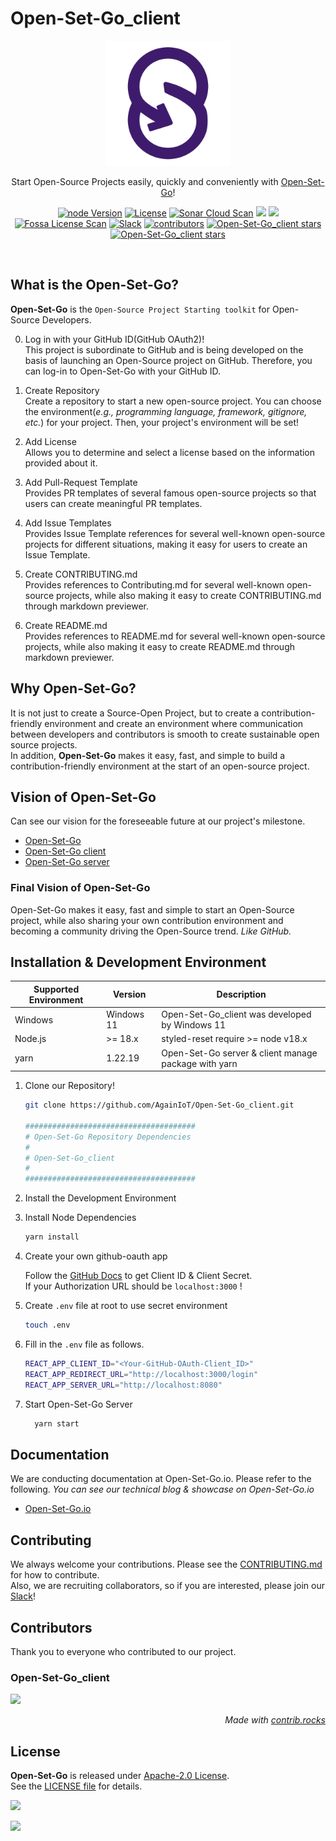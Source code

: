 # Open-Set-Go_client

<p align="center">
<a href="https://open-set-go.netlify.app/" target="blank"><img src="https://github.com/AgainIoT/Open-Set-Go/raw/main/.github/images/Open-Set-Go.png" width="200" alt="Open-Set-Go Logo" /></a>
</p>

<p align="center">
  Start Open-Source Projects easily, quickly and conveniently with <a href="https://open-set-go.netlify.app/" target="blank">Open-Set-Go</a>!
</p>

<p align="center">
  <a href="https://github/AgainIoT/Open-Set-Go_client"><img src="https://img.shields.io/node/v-lts/%40octokit%2Frest" alt="node Version" /></a>
  <a href="/LICENSE"><img src="https://img.shields.io/github/license/AgainIoT/Open-Set-Go_client" alt="License" /></a>
  <a href="https://sonarcloud.io/summary/new_code?id=AgainIoT_Open-Set-Go_client" target="_blank"><img src="https://sonarcloud.io/api/project_badges/measure?project=AgainIoT_Open-Set-Go_client&metric=alert_status" alt="Sonar Cloud Scan" /></a>
  <a href="https://sonarcloud.io/summary/new_code?id=AgainIoT_Open-Set-Go_client"><img src="https://sonarcloud.io/api/project_badges/measure?project=AgainIoT_Open-Set-Go_client&metric=sqale_rating"></a>
  <a href="https://sonarcloud.io/summary/new_code?id=AgainIoT_Open-Set-Go_client"><img src="https://sonarcloud.io/api/project_badges/measure?project=AgainIoT_Open-Set-Go_client&metric=reliability_rating"></a>
  <a href="https://app.fossa.com/projects/git%2Bgithub.com%2FAgainIoT%2FOpen-Set-Go_client?ref=badge_shield" target="_blank"><img src="https://app.fossa.com/api/projects/git%2Bgithub.com%2FAgainIoT%2FOpen-Set-Go_client.svg?type=shield&issueType=license" alt="Fossa License Scan" /></a>
  <a href="https://join.slack.com/t/open-set-go/shared_invite/zt-21jwlzs9g-qrajfUblcCtmCqAy0Xxj8w" target="_blank"><img src="https://img.shields.io/badge/Slack-online-brightgreen.svg" alt="Slack"/></a>
  <a href="https://github.com/AgainIoT/Open-Set-Go_client/graphs/contributors" target="_blank"><img src="https://img.shields.io/github/contributors-anon/AgainIoT/Open-Set-Go_client" alt="contributors" /></a>
  <a href="https://github/AgainIoT/Open-Set-Go_client"><img src="https://img.shields.io/github/last-commit/AgainIoT/Open-Set-Go_client" alt="Open-Set-Go_client stars" /></a>
  <a href="https://github/AgainIoT/Open-Set-Go_client"><img src="https://img.shields.io/github/stars/AgainIoT/Open-Set-Go_client" alt="Open-Set-Go_client stars" /></a>
  
</p>

<br>

## What is the **Open-Set-Go**?

**Open-Set-Go** is the `Open-Source Project Starting toolkit` for Open-Source Developers.

0. Log in with your GitHub ID(GitHub OAuth2)! <br>
   This project is subordinate to GitHub and is being developed on the basis of launching an Open-Source project on GitHub. Therefore, you can log-in to Open-Set-Go with your GitHub ID.

1. Create Repository <br>
   Create a repository to start a new open-source project. You can choose the environment(_e.g., programming language, framework, gitignore, etc._) for your project. Then, your project's environment will be set!

2. Add License <br>
   Allows you to determine and select a license based on the information provided about it.

3. Add Pull-Request Template <br>
   Provides PR templates of several famous open-source projects so that users can create meaningful PR templates.

4. Add Issue Templates <br>
   Provides Issue Template references for several well-known open-source projects for different situations, making it easy for users to create an Issue Template.

5. Create CONTRIBUTING.md <br>
   Provides references to Contributing.md for several well-known open-source projects, while also making it easy to create CONTRIBUTING.md through markdown previewer.

6. Create README.md <br>
   Provides references to README.md for several well-known open-source projects, while also making it easy to create README.md through markdown previewer.

## Why **Open-Set-Go**?

It is not just to create a Source-Open Project, but to create a contribution-friendly environment and create an environment where communication between developers and contributors is smooth to create sustainable open source projects. <br>
In addition, **Open-Set-Go** makes it easy, fast, and simple to build a contribution-friendly environment at the start of an open-source project.

## Vision of **Open-Set-Go**

Can see our vision for the foreseeable future at our project's milestone. <br>

- <a href="https://github.com/AgainIoT/Open-Set-Go/milestones">Open-Set-Go</a>
- <a href="https://github.com/AgainIoT/Open-Set-Go_client/milestones">Open-Set-Go client</a>
- <a href="https://github.com/AgainIoT/Open-Set-Go_server/milestones">Open-Set-Go server</a>

### Final Vision of Open-Set-Go

Open-Set-Go makes it easy, fast and simple to start an Open-Source project, while also sharing your own contribution environment and becoming a community driving the Open-Source trend. _Like GitHub._

## Installation & Development Environment

| Supported Environment | Version          | Description                                          |
| --------------------- | ---------------- | ---------------------------------------------------- |
| Windows             | Windows 11 | Open-Set-Go_client was developed by Windows 11        |
| Node.js               | >= 18.x          | styled-reset require >= node v18.x  |
| yarn                  | 1.22.19          | Open-Set-Go server & client manage package with yarn |


1. Clone our Repository!
    ```bash
    git clone https://github.com/AgainIoT/Open-Set-Go_client.git

    ######################################
    # Open-Set-Go Repository Dependencies
    #
    # Open-Set-Go_client
    #
    ######################################
    ```

2. Install the Development Environment

3. Install Node Dependencies
    ```bash
    yarn install
    ```
4. Create your own github-oauth app

    Follow the [GitHub Docs](https://docs.github.com/ko/apps/oauth-apps/building-oauth-apps/creating-an-oauth-app) to get Client ID & Client Secret.<br>
    If your Authorization URL should be `localhost:3000` !

5. Create `.env` file at root to use secret environment
    ```bash
    touch .env
    ```

6. Fill in the `.env` file as follows.
    ```bash
    REACT_APP_CLIENT_ID="<Your-GitHub-OAuth-Client_ID>"
    REACT_APP_REDIRECT_URL="http://localhost:3000/login"
    REACT_APP_SERVER_URL="http://localhost:8080"
    ```

7. Start Open-Set-Go Server
    ```bash
      yarn start
    ```

## Documentation

We are conducting documentation at Open-Set-Go.io. Please refer to the following. _You can see our technical blog & showcase on Open-Set-Go.io_

- <a href="https://open-set-go.netlify.app/">Open-Set-Go.io</a>

## Contributing

We always welcome your contributions. Please see the <a href="./CONTRIBUTING.md">CONTRIBUTING.md</a> for how to contribute. <br>
Also, we are recruiting collaborators, so if you are interested, please join our [Slack](https://join.slack.com/t/open-set-go/shared_invite/zt-21jwlzs9g-qrajfUblcCtmCqAy0Xxj8w)!

## Contributors

Thank you to everyone who contributed to our project.


### Open-Set-Go_client

<a href="https://github.com/AgainIoT/Open-Set-Go_client/graphs/contributors">
  <img src="https://contrib.rocks/image?repo=AgainIoT/Open-Set-Go_client"/>
</a>

_<div align=right>Made with <a href="https://contrib.rocks">contrib.rocks</a></div>_

## License

**Open-Set-Go** is released under <a href="https://www.apache.org/licenses/LICENSE-2.0">Apache-2.0 License</a>.<br>
See the <a href="./LICENSE">LICENSE file</a> for details. <br>

<a href="https://app.fossa.com/projects/git%2Bgithub.com%2FAgainIoT%2FOpen-Set-Go_client?utm_source=share_link"><img src="https://app.fossa.com/api/projects/git%2Bgithub.com%2FAgainIoT%2FOpen-Set-Go_client.svg?type=large"></a>

<a href="https://sonarcloud.io/summary/new_code?id=AgainIoT_Open-Set-Go_client"><img src="https://sonarcloud.io/images/project_badges/sonarcloud-white.svg"></a>
